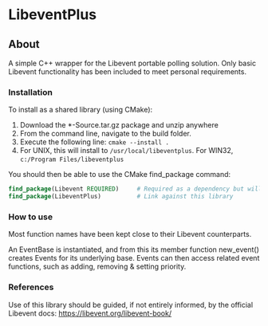 # LibeventPlus

## About

A simple C++ wrapper for the Libevent portable polling solution. Only basic Libevent functionality has been included to meet personal requirements.

### Installation

To install as a shared library (using CMake):

1. Download the *-Source.tar.gz package and unzip anywhere
2. From the command line, navigate to the build folder.
3. Execute the following line: `cmake --install .`
4. For UNIX, this will install to `/usr/local/libeventplus`. For WIN32, `c:/Program Files/libeventplus`

You should then be able to use the CMake find_package command:
```cmake
find_package(Libevent REQUIRED)     # Required as a dependency but will not need to be linked
find_package(LibeventPlus)          # Link against this library 
```

### How to use

Most function names have been kept close to their Libevent counterparts.

An EventBase is instantiated, and from this its member function new_event() creates Events for its underlying base. Events can then access related event functions, such as adding, removing & setting priority.

### References

Use of this library should be guided, if not entirely informed, by the official Libevent docs: https://libevent.org/libevent-book/